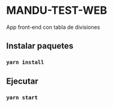 # MANDU-TEST-WEB
App front-end con tabla de divisiones

## Instalar paquetes
### `yarn install`

## Ejecutar 
### `yarn start`

